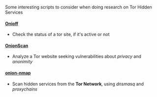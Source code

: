 Some interesting scripts to consider when doing research on Tor Hidden Services

#### [Onioff](https://github.com/k4m4/onioff.)

- Check the status of a tor site, if it's active or not

#### [OnionScan](https://github.com/s-rah/onionscan)

- Analyze a Tor website seeking vulnerabilities about *privacy* and *anonimity*

#### [onion-nmap](https://github.com/milesrichardson/docker-onion-nmap)

- Scan hidden services from the **Tor Network**, using *dnsmasq* and *proxychains*
